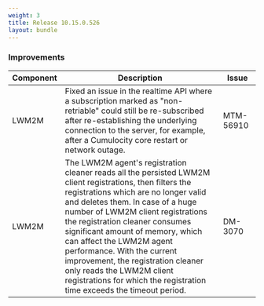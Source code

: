 ```yaml
---
weight: 3
title: Release 10.15.0.526
layout: bundle
---
```


<!--10.15.0.520 - 10.15.0.526-->

### Improvements

<div><table ><colgroup>
<col style="width: 15%;"><col style="width: 70%;"><col style="width: 15%;"></colgroup>
<thead><tr>
<th>
Component</th>
<th>
Description</th>
<th>
Issue</th>
</tr>
</thead><tbody>

<tr>
<td>LWM2M</td>
<td>Fixed an issue in the realtime API where a subscription marked as "non-retriable" could still be re-subscribed after re-establishing the underlying connection to the server, for example, after a Cumulocity core restart or network outage.</td>
<td>MTM-56910</td>
</tr>

<tr>
<td>LWM2M</td>
<td>The LWM2M agent's registration cleaner reads all the persisted LWM2M client registrations, then filters the registrations which are no longer valid and deletes them. In case of a huge number of LWM2M client registrations the registration cleaner consumes significant amount of memory, which can affect the LWM2M agent performance. With the current improvement, the registration cleaner only reads the LWM2M client registrations for which the registration time exceeds the timeout period.</td>
<td>DM-3070</td>
</tr>

</tbody></table></div>
